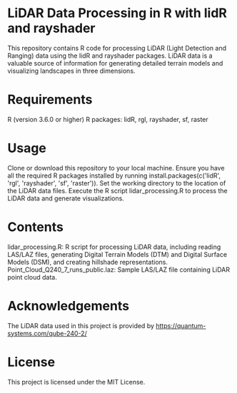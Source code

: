 # LiDAR Data Processing in R with lidR and rayshader
This repository contains R code for processing LiDAR (Light Detection and Ranging) data using the lidR and rayshader packages. LiDAR data is a valuable source of information for generating detailed terrain models and visualizing landscapes in three dimensions.

# Requirements
R (version 3.6.0 or higher)
R packages: lidR, rgl, rayshader, sf, raster

# Usage
Clone or download this repository to your local machine.
Ensure you have all the required R packages installed by running install.packages(c('lidR', 'rgl', 'rayshader', 'sf', 'raster')).
Set the working directory to the location of the LiDAR data files.
Execute the R script lidar_processing.R to process the LiDAR data and generate visualizations.

# Contents
lidar_processing.R: R script for processing LiDAR data, including reading LAS/LAZ files, generating Digital Terrain Models (DTM) and Digital Surface Models (DSM), and creating hillshade representations.
Point_Cloud_Q240_7_runs_public.laz: Sample LAS/LAZ file containing LiDAR point cloud data.
# Acknowledgements
The LiDAR data used in this project is provided by https://quantum-systems.com/qube-240-2/
# License
This project is licensed under the MIT License.

